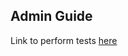 ## Admin Guide

Link to perform tests [here](/Windchill/netmarkets/jsp/com/wincomplm/wex/example/ui/junit.jsp?pretty=true)